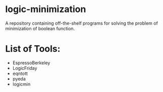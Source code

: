 # logic-minimization
A repository containing off-the-shelf programs for solving the problem of minimization of boolean function.

# List of Tools:
 * EspressoBerkeley
 * LogicFriday
 * eqntott
 * pyeda
 * logicmin

